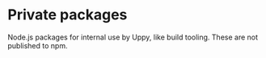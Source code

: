 # Private packages

Node.js packages for internal use by Uppy, like build tooling. These are not
published to npm.
